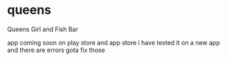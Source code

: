 # queens

Queens Girl and Fish Bar

app coming soon on play store and app store
i have tested it on a new app and there are errors
gota fix those
